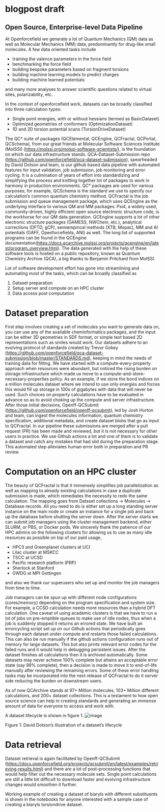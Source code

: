 # blogpost draft
## Open Source, Enterprise-level Data Pipeline 

At Openforcefield we generate a lot of Quantum Mechanics (QM) data as well as Molecular Mechanics (MM) data, predominantly for drug-like small molecules. A few data oriented tasks include
- training the valence parameters in the force field
- benchmarking the force field
- building bespoke parameters based on fragment torsions
- building machine learning models to predict charges
- building machine learned potentials

and many more analyses to answer scientific questions related to virtual sites, polarizability, etc.

In the context of openforcefield work, datasets can be broadly classified into three calculation types:
- Single point energies, with or without hessians (termed as BasicDataset)
- Optimized geometries of conformers (OptimizationDataset)
- 1D and 2D torsion potential scans (TorsionDriveDataset)

The QC* suite of packages (QCElemental, QCEngine, QCFractal, QCPortal, QCSchema), from our great friends at Molecular Software Sciences Institute (MolSSI) (https://molssi.org/molssi-software-scientists/), is the foundation on which our data infrastructure stands. QCA-Dataset-Submission repo (https://github.com/openforcefield/qca-dataset-submission), spearheaded by David Dotson and team, is our github based data pipeline with automated features for input validation, job submission, job monitoring and error cycling. It is a culmination of years of effort into standardizing and simplifying the process and knitting together lot of packages to work in harmony in production environments. QC* packages are used for various purposes; for example, QCSchema is the standard we use to specify our calculation’s common quantum chemistry method. QCFractal is the job submission and queue management package, which uses QCEngine as the underlying interface to various QM and MM packages. Psi4, a widely used, community-driven, highly efficient open source electronic structure code, is the workhorse for our QM data generation. QCEngine supports a lot of other electronic structure packages (GAMESS, NWChem, etc.), analytical corrections (DFTD, gCP), semiempirical methods (XTB, Mopac), MM and AI potentials (GAFF, Openforcefields, ANI) as well. The long list of supported programs can be found in the QCEngine documentation(https://docs.qcarchive.molssi.org/projects/qcengine/en/latest/program_overview.html). The data generated with the help of these software tools is hosted on a public repository, known as Quantum Chemistry Archive (QCA), a big thanks to Benjamin Pritchard from MolSSI. 

Lot of software development effort has gone into streamlining and automating most of the tasks, which can be broadly classified as 
1. Dataset preparation
2. Setup server and compute on an HPC cluster
3. Data access post computation


# Dataset preparation
First step involves creating a set of molecules you want to generate data on, you can use any of the available cheminformatics packages, and the input can be either 3D geometries in SDF format, or simple text based 2D representations such as smiles would work. Our datasets adhere to an evolving protocol of standards created by Trevor Gokey (https://github.com/openforcefield/qca-dataset-submission/blob/master/STANDARDS.md), keeping in mind the needs of training data for fitting. We have started with a compute-every-property approach when resources were abundant, but noticed the rising burden on storage infrastructure which made us move to a compute-and-store-necessary-properties policy. As an example, if we store the bond indices on a million molecules dataset where we intend to use only energies and forces this would fill up storage in 100s of gigabytes with data that will never be used. Such choices on property calculations have to be evaluated in advance so as to avoid choking up the compute and server infrastructure. After those initial decisions, Openff-QCSubmit (https://github.com/openforcefield/openff-qcsubmit), led by Josh Horton and team, can ingest the molecules information, quantum chemistry specification, additional metadata, and create dataset blobs that go as input to QCFractal. In our pipeline these submissions are merged after a pull request (PR) has been made and reviewed, but it is not necessary for other users in practice. We use Github actions a lot and one of them is to validate a dataset and catch any mistakes that had slid during the preparation stage. This automated step alleviates human error both in preparation and PR review. 

# Computation on an HPC cluster
The beauty of QCFractal is that it immensely simplifies job parallelization as well as mapping to already existing calculations in case a duplicate submission is made, which remediates the necessity to redo the same calculation. The mapping goes from Dataset collections → Molecules → Database records. All you need to do is either set up a long standing server instance on the main node or create an instance for a single job and back up the database before shutting the server down. After the server starts we can submit job managers using the cluster management backend, either SLURM, or PBS, or Docker pods. We sincerely thank the patience of our HPC admins on the following clusters for allowing us to use as many idle resources as possible on top of our paid usage,
- HPC3 and Greenplanet clusters at UCI
- Lilac cluster at MSKCC 
- TSCC at UCSD
- Pacific research platform (PRP)
- Sherlock at Stanford
- GWDG at MPI Gottingen

and also we thank our superusers who set up and monitor the job managers from time to time.

Job managers can be spun up with different node configurations (cores/memory) depending on the program specification and system size. For example, a CCSD calculation needs more resources than a hybrid DFT calculation. One caveat of using academic clusters is that we have to run a lot of jobs on pre-emptible queues to make use of idle nodes, thus when a job is suddenly stopped it returns an errored state. We have built an errorcycling script set up on our Github actions that periodically goes through each dataset under compute and restarts those failed calculations. This can also be run manually if the github actions configuration runs out of memory for large datasets. This bot also prints relevant error codes for the failed runs and it would help in debugging persistent issues. After the dataset finishes all calculations then it is archived automatically. Some datasets may never achieve 100% complete but attains an acceptable error state (say 99% complete), then a decision is made to move it to end-of-life manually after reviewing the remaining errors. Some of these error handling tasks may be incorporated into the next release of QCFractal to do it server side reducing the burden on downstream users.

As of now QCArchive stands at 97+ Million molecules, 103+ Million different calculations, and 200+ dataset collections. This is a testament to how open source science can help in creating standards and generating an immense amount of data for everyone to access and work with. 


A dataset lifecycle is shown in figure 1.
![image](https://user-images.githubusercontent.com/16142894/168649582-18fc4e7e-58d4-4573-8c57-a1c4c6bfdc18.png)


Figure 1: David Dotson’s illustration of a dataset’s lifecycle

# Data retrieval 
Dataset retrieval is again facilitated by Openff-QCSubmit (https://docs.openforcefield.org/projects/qcsubmit/en/latest/examples/retrieving-results.html) and there are a lot of post-processing functions that would help filter out the necessary molecule sets. Single point calculations are still a little bit difficult to download faster and evolving infrastructure changes would smoothen it further. 

Working example of creating a dataset of biaryls with different substituents is shown in the notebooks for anyone interested with a sample case of creating a biaryls torsiondrive dataset.
